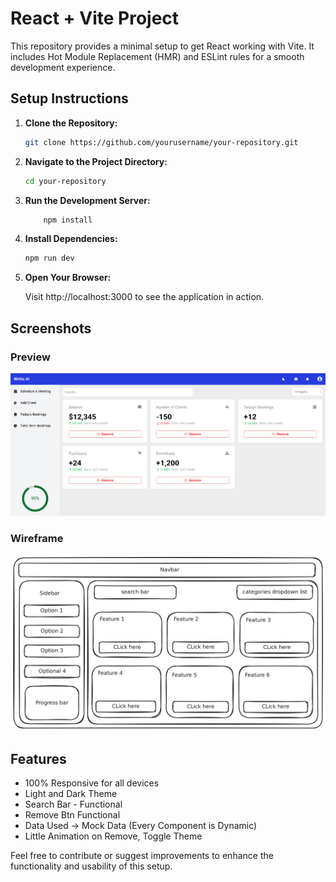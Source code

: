 # React + Vite Project

This repository provides a minimal setup to get React working with Vite. It includes Hot Module Replacement (HMR) and ESLint rules for a smooth development experience.

## Setup Instructions

1. **Clone the Repository:**

   ```bash
   git clone https://github.com/yourusername/your-repository.git

   ```

2. **Navigate to the Project Directory:**

   ```bash
   cd your-repository

   ```

3. **Run the Development Server:**

   ```bash
       npm install

   ```

4. **Install Dependencies:**

   ```bash
   npm run dev

   ```

5. **Open Your Browser:**

   Visit http://localhost:3000 to see the application in action.

## Screenshots

### Preview

![alt text](image.png)

### Wireframe

![alt text](intern-task-main-writix.png)

## Features

- 100% Responsive for all devices
- Light and Dark Theme
- Search Bar - Functional
- Remove Btn Functional
- Data Used -> Mock Data (Every Component is Dynamic)
- Little Animation on Remove, Toggle Theme

Feel free to contribute or suggest improvements to enhance the functionality and usability of this setup.
